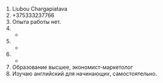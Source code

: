 1. Liubou Chargapiatava
2. +375333237766
3. Опыта работы нет.
4. -
5. -
6. -
7. Образование высшее, экономист-маркетолог
8. Изучаю английский для начинающих, самостоятельно.
